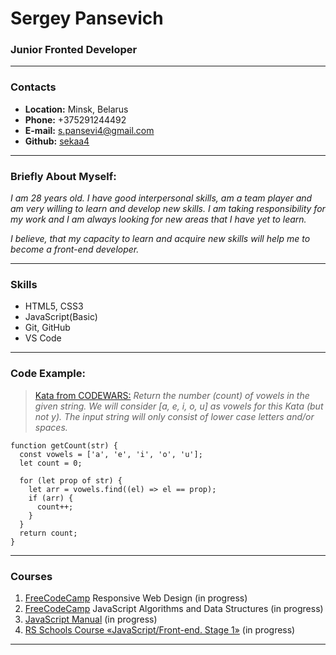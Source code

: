 # __Sergey Pansevich__
### __Junior Fronted Developer__
***
### __Contacts__
* __Location:__ Minsk, Belarus
* __Phone:__ +375291244492
* __E-mail:__ s.pansevi4@gmail.com
* __Github:__ [sekaa4](https://github.com/sekaa4)
***
### __Briefly About Myself:__
*I am 28 years old. I have good interpersonal skills, am a team player and am very willing to learn and develop new skills. I am taking responsibility for my work and I am always looking for new areas that I have yet to learn.*

*I believe, that my capacity to learn and acquire new skills will help me to become a front-end developer.*
***
### __Skills__
* HTML5, CSS3
* JavaScript(Basic)
* Git, GitHub
* VS Code
***
### __Code Example:__
>[Kata from CODEWARS:](https://www.codewars.com/kata/54ff3102c1bad923760001f3/javascript) *Return the number (count) of vowels in the given string.
We will consider [a, e, i, o, u] as vowels for this Kata (but not y).
The input string will only consist of lower case letters and/or spaces.*
```
function getCount(str) {
  const vowels = ['a', 'e', 'i', 'o', 'u'];
  let count = 0;

  for (let prop of str) {
    let arr = vowels.find((el) => el == prop);
    if (arr) {
      count++;
    }
  }
  return count;
}
```
***
### __Courses__
1. [FreeCodeCamp][id] Responsive Web Design (in progress)
2. [FreeCodeCamp][id] JavaScript Algorithms and Data Structures (in progress)
3. [JavaScript Manual](https://learn.javascript.ru/) (in progress)
4. [RS Schools Course «JavaScript/Front-end. Stage 1»](https://rs.school/) (in progress)

[id]:https://www.freecodecamp.org/
***